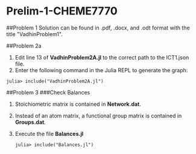 # Prelim-1-CHEME7770

##Problem 1
Solution can be found in .pdf, .docx, and .odt format with the title "VadhinProblem1".

##Problem 2a
1.    Edit line 13 of **VadhinProblem2A.jl** to the correct path to the ICT1.json file. 
2.    Enter the following command in the Julia REPL to generate the graph:

	julia> include("VadhinProblem2A.jl")
 
##Problem 3
###Check Balances
1.	Stoichiometric matrix is contained in **Network.dat**.
2.	Instead of an atom matrix, a functional group matrix is contained in **Groups.dat**.
3.	Execute the file **Balances.jl**

		julia> include("Balances.jl")
